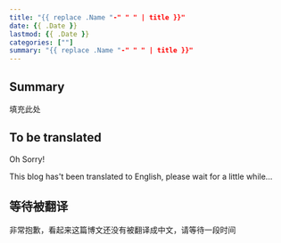 ```yaml
---
title: "{{ replace .Name "-" " " | title }}"
date: {{ .Date }}
lastmod: {{ .Date }}
categories: [""]
summary: "{{ replace .Name "-" " " | title }}"
---
```


## Summary

填充此处

## To be translated

Oh Sorry!

This blog has't been translated to English, please wait for a little while...

## 等待被翻译

非常抱歉，看起来这篇博文还没有被翻译成中文，请等待一段时间
